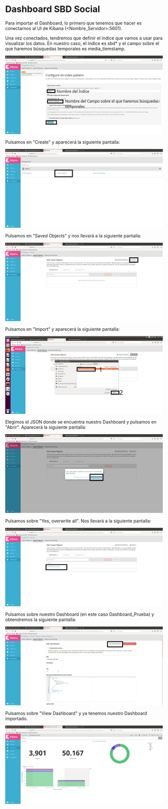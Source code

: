 # Dashboard SBD Social
Para importar el Dashboard, lo primero que tenemos que hacer es conectarnos al UI de Kibana (<Nombre_Servidor>:5601). 

Una vez conectados, tendremos que definir el índice que vamos a usar para visualizar los datos. En nuestro caso, el índice es sbd* y el campo sobre el que haremos búsquedas temporales es media_tiemstamp.

![Alt text](./Paso1_Index_Pattern.png?raw=true "Paso1_Index_Pattern.")

Pulsamos en "Create" y aparecerá la siguiente pantalla:

![Alt text](./Paso2_Management.png?raw=true "Paso2_Management.")

Pulsamos en "Saved Objects" y nos llevará a la siguiente pantalla:

![Alt text](./Paso3_SaveObjects.png?raw=true "Paso3_SaveObjects.")

Pulsamos en "Import" y aparecerá la siguiente pantalla:

![Alt text](./Paso4_Import_JSON.png?raw=true "Paso4_Import_JSON.")

Elegimos el JSON donde se encuentra nuestro Dashboard y pulsamos en "Abrir". Aparecerá la siguiente pantalla:

![Alt text](./Paso5_OverwriteAll.png?raw=true "Paso5_OverwriteAll.")

Pulsamos sobre "Yes, overwrite all". Nos llevará a la siguiente pantalla:

![Alt text](./Paso6_DashboardImport.png?raw=true "Paso6_DashboardImport.")

Pulsamos sobre nuestro Dashboard (en este caso Dashboard_Prueba) y obtendremos la siguiente pantalla:

![Alt text](./Paso7_ViewDashboard.png?raw=true "Paso7_ViewDashboard.")

Pulsamos sobre "View Dashboard" y ya tenemos nuestro Dashboard importado.

![Alt text](./Dashboard_Prueba.png?raw=true "Dashboard_Prueba.")
